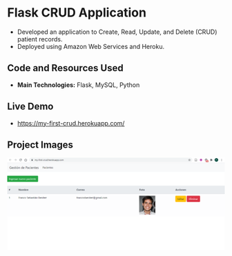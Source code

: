 # Flask CRUD Application
- Developed an application to Create, Read, Update, and Delete (CRUD) patient records.
- Deployed using Amazon Web Services and Heroku.

## Code and Resources Used
- **Main Technologies:** Flask, MySQL, Python

## Live Demo
- https://my-first-crud.herokuapp.com/

## Project Images
![Flask application view](/img.png "Flask application")
